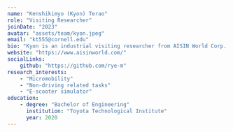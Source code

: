 ```yaml
---
name: "Kenshikimyo (Kyon) Terao"
role: "Visiting Researcher" 
joinDate: "2023" 
avatar: "assets/team/kyon.jpeg"
email: "kt555@cornell.edu"
bio: "Kyon is an industrial visiting researcher from AISIN World Corp. of America. Currently, she is researching micromobility with a focus on safe performance of non-driving related tasks. With experience in both academia and industry, she focuses on integrating HCI principles into industrial practices."
website: "https://www.aisinworld.com/" 
socialLinks: 
    github: "https://github.com/rye-m"
research_interests: 
    - "Micromobility" 
    - "Non-driving related tasks"
    - "E-scooter simulator"
education: 
    - degree: "Bachelor of Engineering" 
      institution: "Toyota Technological Institute" 
      year: 2020
---
```


